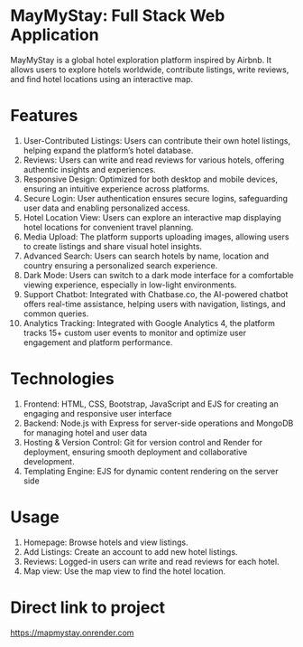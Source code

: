 # MayMyStay: Full Stack Web Application
MayMyStay is a global hotel exploration platform inspired by Airbnb. It allows users to explore hotels worldwide, contribute listings, write reviews, and find hotel locations using an interactive map.

# Features
1. User-Contributed Listings: Users can contribute their own hotel listings, helping expand the platform’s hotel
database.
2. Reviews: Users can write and read reviews for various hotels, offering authentic insights and
experiences.
3. Responsive Design: Optimized for both desktop and mobile devices, ensuring an intuitive experience across
platforms.
4. Secure Login: User authentication ensures secure logins, safeguarding user data and enabling
personalized access.
5. Hotel Location View: Users can explore an interactive map displaying hotel locations for convenient travel
planning.
6. Media Upload: The platform supports uploading images, allowing users to create listings and share
visual hotel insights.
7. Advanced Search: Users can search hotels by name, location and country ensuring a personalized search experience.
8. Dark Mode: Users can switch to a dark mode interface for a comfortable viewing experience,
especially in low-light environments.
9. Support Chatbot: Integrated with Chatbase.co, the AI-powered chatbot offers real-time assistance, helping users with navigation, listings, and common queries.
10. Analytics Tracking: Integrated with Google Analytics 4, the platform tracks 15+ custom user events to monitor and optimize user engagement and platform performance.



# Technologies
1. Frontend: HTML, CSS, Bootstrap, JavaScript and EJS for creating an engaging and
responsive user interface
2. Backend: Node.js with Express for server-side operations and MongoDB for
managing hotel and user data
3. Hosting & Version Control: Git for version control and Render for deployment,
ensuring smooth deployment and collaborative development.
4. Templating Engine: EJS for dynamic content rendering on the server side 

# Usage
1. Homepage: Browse hotels and view listings.
2. Add Listings: Create an account to add new hotel listings.
3. Reviews: Logged-in users can write and read reviews for each hotel.
4. Map view: Use the map view to find the hotel location.

# Direct link to project
https://mapmystay.onrender.com
